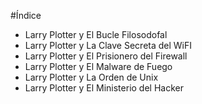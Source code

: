 #Índice

* Larry Plotter y El Bucle Filosodofal
* Larry Plotter y La Clave Secreta del WiFI
* Larry Plotter y El Prisionero del Firewall
* Larry Plotter y El Malware de Fuego
* Larry Plotter y La Orden de Unix
* Larry Plotter y El Ministerio del Hacker
